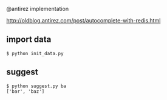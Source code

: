 @antirez implementation

http://oldblog.antirez.com/post/autocomplete-with-redis.html

## import data

  ```
  $ python init_data.py
  ```

## suggest

  ```
  $ python suggest.py ba
  ['bar', 'baz']
  ```

